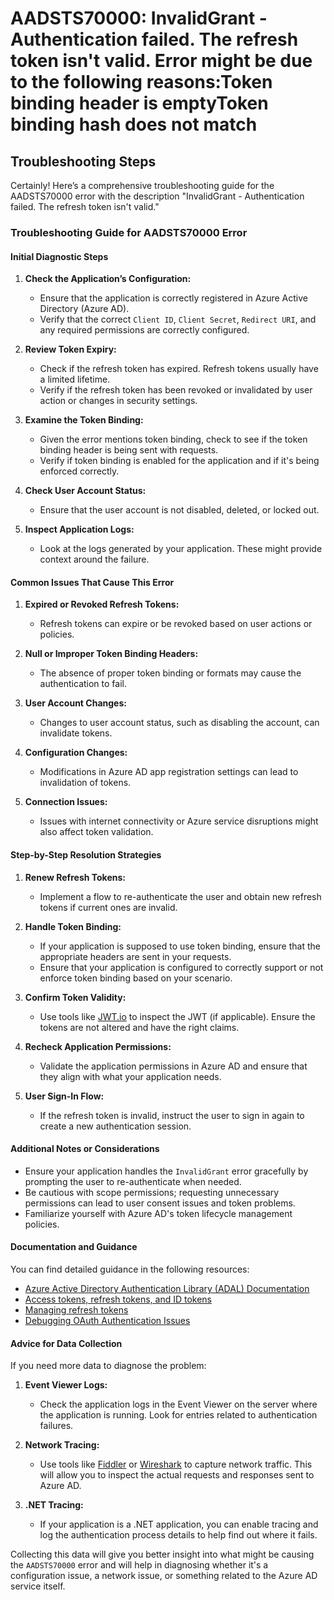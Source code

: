 # AADSTS70000: InvalidGrant - Authentication failed. The refresh token isn't valid. Error might be due to the following reasons:Token binding header is emptyToken binding hash does not match


## Troubleshooting Steps
Certainly! Here’s a comprehensive troubleshooting guide for the AADSTS70000 error with the description "InvalidGrant - Authentication failed. The refresh token isn't valid." 

### Troubleshooting Guide for AADSTS70000 Error 

#### Initial Diagnostic Steps

1. **Check the Application’s Configuration:**
   - Ensure that the application is correctly registered in Azure Active Directory (Azure AD).
   - Verify that the correct `Client ID`, `Client Secret`, `Redirect URI`, and any required permissions are correctly configured.

2. **Review Token Expiry:**
   - Check if the refresh token has expired. Refresh tokens usually have a limited lifetime.
   - Verify if the refresh token has been revoked or invalidated by user action or changes in security settings.

3. **Examine the Token Binding:**
   - Given the error mentions token binding, check to see if the token binding header is being sent with requests.
   - Verify if token binding is enabled for the application and if it's being enforced correctly.

4. **Check User Account Status:**
   - Ensure that the user account is not disabled, deleted, or locked out.

5. **Inspect Application Logs:**
   - Look at the logs generated by your application. These might provide context around the failure.

#### Common Issues That Cause This Error

1. **Expired or Revoked Refresh Tokens:**
   - Refresh tokens can expire or be revoked based on user actions or policies.

2. **Null or Improper Token Binding Headers:**
   - The absence of proper token binding or formats may cause the authentication to fail.

3. **User Account Changes:**
   - Changes to user account status, such as disabling the account, can invalidate tokens.

4. **Configuration Changes:**
   - Modifications in Azure AD app registration settings can lead to invalidation of tokens.

5. **Connection Issues:**
   - Issues with internet connectivity or Azure service disruptions might also affect token validation.

#### Step-by-Step Resolution Strategies

1. **Renew Refresh Tokens:**
   - Implement a flow to re-authenticate the user and obtain new refresh tokens if current ones are invalid.

2. **Handle Token Binding:**
   - If your application is supposed to use token binding, ensure that the appropriate headers are sent in your requests.
   - Ensure that your application is configured to correctly support or not enforce token binding based on your scenario.

3. **Confirm Token Validity:**
   - Use tools like [JWT.io](https://jwt.io/) to inspect the JWT (if applicable). Ensure the tokens are not altered and have the right claims.

4. **Recheck Application Permissions:**
   - Validate the application permissions in Azure AD and ensure that they align with what your application needs.

5. **User Sign-In Flow:**
   - If the refresh token is invalid, instruct the user to sign in again to create a new authentication session.

#### Additional Notes or Considerations

- Ensure your application handles the `InvalidGrant` error gracefully by prompting the user to re-authenticate when needed.
- Be cautious with scope permissions; requesting unnecessary permissions can lead to user consent issues and token problems.
- Familiarize yourself with Azure AD's token lifecycle management policies.

#### Documentation and Guidance

You can find detailed guidance in the following resources:

- [Azure Active Directory Authentication Library (ADAL) Documentation](https://docs.microsoft.com/en-us/azure/active-directory/develop/active-directory-authentication-libraries)
- [Access tokens, refresh tokens, and ID tokens](https://docs.microsoft.com/en-us/azure/active-directory/develop/access-tokens)
- [Managing refresh tokens](https://docs.microsoft.com/en-us/azure/active-directory/develop/active-directory-v2-protocols-oidc#refreshing-access-tokens)
- [Debugging OAuth Authentication Issues](https://docs.microsoft.com/en-us/azure/active-directory/develop/scenario-web-app-configuration)

#### Advice for Data Collection

If you need more data to diagnose the problem:

1. **Event Viewer Logs:**
   - Check the application logs in the Event Viewer on the server where the application is running. Look for entries related to authentication failures.

2. **Network Tracing:**
   - Use tools like [Fiddler](https://www.telerik.com/fiddler) or [Wireshark](https://www.wireshark.org/) to capture network traffic. This will allow you to inspect the actual requests and responses sent to Azure AD.

3. **.NET Tracing:**
   - If your application is a .NET application, you can enable tracing and log the authentication process details to help find out where it fails.

Collecting this data will give you better insight into what might be causing the `AADSTS70000` error and will help in diagnosing whether it's a configuration issue, a network issue, or something related to the Azure AD service itself.